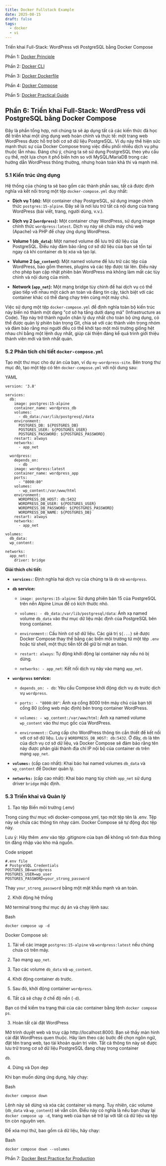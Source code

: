 ```yaml
---
title: Docker Fullstack Example
date: 2025-08-15
draft: false
tags:
  - docker
  - vi
---
```

Triển khai Full-Stack: WordPress với PostgreSQL bằng Docker Compose
<!--more-->

Phần 1: [Docker Principle](https://blog.nagih.io.vn/post/docker/docker/) 

Phần 2: [Docker CLI](https://blog.nagih.io.vn/post/docker/docker-cli/)

Phần 3: [Docker Dockerfile](https://blog.nagih.io.vn/post/docker/docker-dockerfile/)

Phần 4: [Docker Compose](https://blog.nagih.io.vn/post/docker/docker-compose/)

Phần 5: [Docker Practical Guide](https://blog.nagih.io.vn/post/docker/docker-practical-guide/)

## Phần 6: Triển khai Full-Stack: WordPress với PostgreSQL bằng Docker Compose

Đây là phần tổng hợp, nơi chúng ta sẽ áp dụng tất cả các kiến thức đã học để triển khai một ứng dụng web hoàn chỉnh và thực tế: một trang web WordPress được hỗ trợ bởi cơ sở dữ liệu PostgreSQL. Ví dụ này thể hiện sức mạnh thực sự của Docker Compose trong việc điều phối nhiều dịch vụ phụ thuộc lẫn nhau. Đáng chú ý, chúng ta sẽ sử dụng PostgreSQL theo yêu cầu cụ thể, một lựa chọn ít phổ biến hơn so với MySQL/MariaDB trong các hướng dẫn WordPress thông thường, nhưng hoàn toàn khả thi và mạnh mẽ.

### 5.1 Kiến trúc ứng dụng

Hệ thống của chúng ta sẽ bao gồm các thành phần sau, tất cả được định nghĩa và kết nối trong một tệp `docker-compose.yml` duy nhất:

- **Dịch vụ 1 (`db`):** Một container chạy PostgreSQL, sử dụng image chính thức `postgres:15-alpine`. Đây sẽ là nơi lưu trữ tất cả nội dung của trang WordPress (bài viết, trang, người dùng, v.v.).
    
- **Dịch vụ 2 (`wordpress`):** Một container chạy WordPress, sử dụng image chính thức `wordpress:latest`. Dịch vụ này sẽ chứa máy chủ web (Apache) và PHP để chạy ứng dụng WordPress.
    
- **Volume 1 (`db_data`):** Một named volume để lưu trữ dữ liệu của PostgreSQL. Điều này đảm bảo rằng cơ sở dữ liệu của bạn sẽ tồn tại ngay cả khi container `db` bị xóa và tạo lại.
    
- **Volume 2 (`wp_content`):** Một named volume để lưu trữ các tệp của WordPress, bao gồm themes, plugins và các tệp được tải lên. Điều này cho phép bạn cập nhật phiên bản WordPress mà không làm mất các tùy chỉnh và nội dung của mình.
    
- **Network (`app_net`):** Một mạng bridge tùy chỉnh để hai dịch vụ có thể giao tiếp với nhau một cách an toàn và đáng tin cậy, tách biệt với các container khác có thể đang chạy trên cùng một máy chủ.
    

Việc sử dụng một tệp `docker-compose.yml` để định nghĩa toàn bộ kiến trúc này biến nó thành một dạng "cơ sở hạ tầng dưới dạng mã" (Infrastructure as Code). Tệp này trở thành nguồn chân lý duy nhất cho toàn bộ ứng dụng, có thể được quản lý phiên bản trong Git, chia sẻ với các thành viên trong nhóm và đảm bảo rằng mọi người đều có thể khởi tạo một môi trường giống hệt nhau chỉ bằng một lệnh duy nhất, giúp cải thiện đáng kể quá trình giới thiệu thành viên mới và tính nhất quán.

### 5.2 Phân tích chi tiết `docker-compose.yml`

Tạo một thư mục cho dự án của bạn, ví dụ `my-wordpress-site`. Bên trong thư mục đó, tạo một tệp có tên `docker-compose.yml` với nội dung sau:

YAML

```
version: '3.8'

services:
  db:
    image: postgres:15-alpine
    container_name: wordpress_db
    volumes:
      - db_data:/var/lib/postgresql/data
    environment:
      POSTGRES_DB: ${POSTGRES_DB}
      POSTGRES_USER: ${POSTGRES_USER}
      POSTGRES_PASSWORD: ${POSTGRES_PASSWORD}
    restart: always
    networks:
      - app_net

  wordpress:
    depends_on:
      - db
    image: wordpress:latest
    container_name: wordpress_app
    ports:
      - "8000:80"
    volumes:
      - wp_content:/var/www/html
    environment:
      WORDPRESS_DB_HOST: db:5432
      WORDPRESS_DB_USER: ${POSTGRES_USER}
      WORDPRESS_DB_PASSWORD: ${POSTGRES_PASSWORD}
      WORDPRESS_DB_NAME: ${POSTGRES_DB}
    restart: always
    networks:
      - app_net

volumes:
  db_data:
  wp_content:

networks:
  app_net:
    driver: bridge
```

**Giải thích chi tiết:**

- **`services:`**: Định nghĩa hai dịch vụ của chúng ta là `db` và `wordpress`.
    
- **`db` service:**
    
    - `image: postgres:15-alpine`: Sử dụng phiên bản 15 của PostgreSQL trên nền Alpine Linux để có kích thước nhỏ.
        
    - `volumes: - db_data:/var/lib/postgresql/data`: Ánh xạ named volume `db_data` vào thư mục dữ liệu mặc định của PostgreSQL bên trong container.
        
    - `environment:`: Cấu hình cơ sở dữ liệu. Các giá trị `${...}` sẽ được Docker Compose thay thế bằng các biến môi trường từ một tệp `.env` hoặc từ shell, một thực tiễn tốt để giữ bí mật an toàn.
        
    - `restart: always`: Tự động khởi động lại container này nếu nó bị dừng.
        
    - `networks: - app_net`: Kết nối dịch vụ này vào mạng `app_net`.
        
- **`wordpress` service:**
    
    - `depends_on: - db`: Yêu cầu Compose khởi động dịch vụ `db` trước dịch vụ `wordpress`.
        
    - `ports: - "8000:80"`: Ánh xạ cổng 8000 trên máy chủ của bạn tới cổng 80 (cổng web mặc định) bên trong container WordPress.
        
    - `volumes: - wp_content:/var/www/html`: Ánh xạ named volume `wp_content` vào thư mục gốc của WordPress.
        
    - `environment:`: Cung cấp cho WordPress thông tin cần thiết để kết nối với cơ sở dữ liệu. Lưu ý `WORDPRESS_DB_HOST: db:5432`. Ở đây, `db` là tên của dịch vụ cơ sở dữ liệu, và Docker Compose sẽ đảm bảo rằng tên này được phân giải thành địa chỉ IP nội bộ của container `db` trên mạng `app_net`.
        
- **`volumes:`** (cấp cao nhất): Khai báo hai named volumes `db_data` và `wp_content` để Docker quản lý.
    
- **`networks:`** (cấp cao nhất): Khai báo mạng tùy chỉnh `app_net` sử dụng driver `bridge` mặc định.
    

### 5.3 Triển khai và Quản lý

1. Tạo tệp Biến môi trường (.env)

Trong cùng thư mục với docker-compose.yml, tạo một tệp tên là .env. Tệp này sẽ chứa các thông tin nhạy cảm. Docker Compose sẽ tự động đọc tệp này.

Lưu ý: Hãy thêm .env vào tệp .gitignore của bạn để không vô tình đưa thông tin đăng nhập vào kho mã nguồn.

Code snippet

```
#.env file
# PostgreSQL Credentials
POSTGRES_DB=wordpress
POSTGRES_USER=wp_user
POSTGRES_PASSWORD=your_strong_password
```

Thay `your_strong_password` bằng một mật khẩu mạnh và an toàn.

2. Khởi động hệ thống

Mở terminal trong thư mục dự án và chạy lệnh sau:

Bash

```
docker compose up -d
```

Docker Compose sẽ:

1. Tải về các image `postgres:15-alpine` và `wordpress:latest` nếu chúng chưa có trên máy.
    
2. Tạo mạng `app_net`.
    
3. Tạo các volume `db_data` và `wp_content`.
    
4. Khởi động container `db` trước.
    
5. Sau đó, khởi động container `wordpress`.
    
6. Tất cả sẽ chạy ở chế độ nền (`-d`).
    

Bạn có thể kiểm tra trạng thái của các container bằng lệnh `docker compose ps`.

3. Hoàn tất cài đặt WordPress

Mở trình duyệt web và truy cập http://localhost:8000. Bạn sẽ thấy màn hình cài đặt WordPress quen thuộc. Hãy làm theo các bước để chọn ngôn ngữ, đặt tên trang web, tạo tài khoản quản trị viên. Tất cả thông tin này sẽ được lưu trữ trong cơ sở dữ liệu PostgreSQL đang chạy trong container

`db`.

4. Dừng và Dọn dẹp

Khi bạn muốn dừng ứng dụng, hãy chạy:

Bash

```
docker compose down
```

Lệnh này sẽ dừng và xóa các container và mạng. Tuy nhiên, các volume (`db_data` và `wp_content`) sẽ vẫn còn. Điều này có nghĩa là nếu bạn chạy lại `docker compose up -d`, trang web của bạn sẽ trở lại với tất cả dữ liệu và tệp tin còn nguyên vẹn.

Để xóa mọi thứ, bao gồm cả dữ liệu, hãy chạy:

Bash

```
docker compose down --volumes
```



Phần 7: [Docker Best Practice for Production](https://blog.nagih.io.vn/post/docker/docker-best-practice-for-production/)